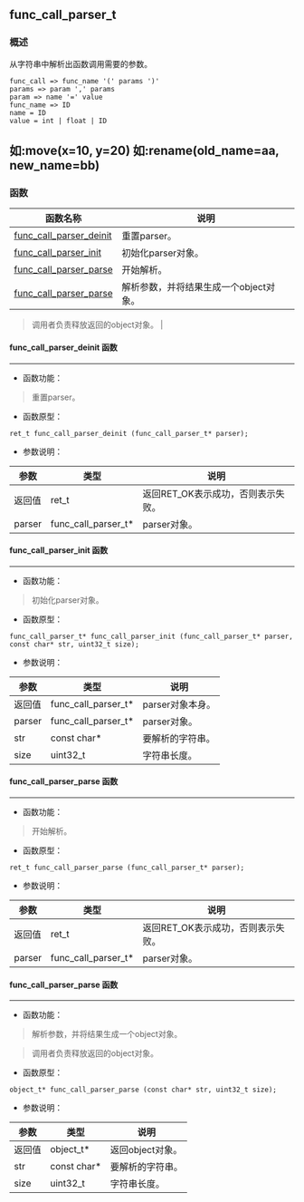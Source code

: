 ## func\_call\_parser\_t
### 概述
从字符串中解析出函数调用需要的参数。 ``` func_call => func_name '(' params ')' params => param ',' params param => name '=' value func_name => ID name = ID value = int | float | ID``` 如:move(x=10, y=20) 如:rename(old_name=aa, new_name=bb)
----------------------------------
### 函数
<p id="func_call_parser_t_methods">

| 函数名称 | 说明 | 
| -------- | ------------ | 
| <a href="#func_call_parser_t_func_call_parser_deinit">func\_call\_parser\_deinit</a> | 重置parser。 |
| <a href="#func_call_parser_t_func_call_parser_init">func\_call\_parser\_init</a> | 初始化parser对象。 |
| <a href="#func_call_parser_t_func_call_parser_parse">func\_call\_parser\_parse</a> | 开始解析。 |
| <a href="#func_call_parser_t_func_call_parser_parse">func\_call\_parser\_parse</a> | 解析参数，并将结果生成一个object对象。> 调用者负责释放返回的object对象。 |
#### func\_call\_parser\_deinit 函数
-----------------------

* 函数功能：

> <p id="func_call_parser_t_func_call_parser_deinit">重置parser。

* 函数原型：

```
ret_t func_call_parser_deinit (func_call_parser_t* parser);
```

* 参数说明：

| 参数 | 类型 | 说明 |
| -------- | ----- | --------- |
| 返回值 | ret\_t | 返回RET\_OK表示成功，否则表示失败。 |
| parser | func\_call\_parser\_t* | parser对象。 |
#### func\_call\_parser\_init 函数
-----------------------

* 函数功能：

> <p id="func_call_parser_t_func_call_parser_init">初始化parser对象。

* 函数原型：

```
func_call_parser_t* func_call_parser_init (func_call_parser_t* parser, const char* str, uint32_t size);
```

* 参数说明：

| 参数 | 类型 | 说明 |
| -------- | ----- | --------- |
| 返回值 | func\_call\_parser\_t* | parser对象本身。 |
| parser | func\_call\_parser\_t* | parser对象。 |
| str | const char* | 要解析的字符串。 |
| size | uint32\_t | 字符串长度。 |
#### func\_call\_parser\_parse 函数
-----------------------

* 函数功能：

> <p id="func_call_parser_t_func_call_parser_parse">开始解析。

* 函数原型：

```
ret_t func_call_parser_parse (func_call_parser_t* parser);
```

* 参数说明：

| 参数 | 类型 | 说明 |
| -------- | ----- | --------- |
| 返回值 | ret\_t | 返回RET\_OK表示成功，否则表示失败。 |
| parser | func\_call\_parser\_t* | parser对象。 |
#### func\_call\_parser\_parse 函数
-----------------------

* 函数功能：

> <p id="func_call_parser_t_func_call_parser_parse">解析参数，并将结果生成一个object对象。> 调用者负责释放返回的object对象。

* 函数原型：

```
object_t* func_call_parser_parse (const char* str, uint32_t size);
```

* 参数说明：

| 参数 | 类型 | 说明 |
| -------- | ----- | --------- |
| 返回值 | object\_t* | 返回object对象。 |
| str | const char* | 要解析的字符串。 |
| size | uint32\_t | 字符串长度。 |
